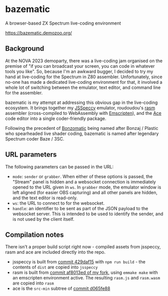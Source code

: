 # bazematic

A browser-based ZX Spectrum live-coding environment

https://bazematic.demozoo.org/

## Background

At the NOVA 2023 demoparty, there was a live-coding jam organised on the premise of "if you can broadcast your screen, you can code in whatever tools you like". So, because I'm an awkward bugger, I decided to try my hand at live-coding for the Spectrum in Z80 assembler. Unfortunately, since no-one has made a dedicated live-coding environment for that, it involved a whole lot of switching between the emulator, text editor, and command line for the assembler.

bazematic is my attempt at addressing this obvious gap in the live-coding ecosystem. It brings together my [JSSpeccy](https://github.com/gasman/jsspeccy3) emulator, roudoudou's [rasm](https://github.com/EdouardBERGE/rasm) assembler (cross-compiled to WebAssembly with [Emscripten](https://emscripten.org/)), and the [Ace](https://ace.c9.io/) code editor into a single coder-friendly package.

Following the precedent of [Bonzomatic](https://github.com/Gargaj/Bonzomatic) being named after Bonzaj / Plastic who spearheaded live shader coding, bazematic is named after legendary Spectrum coder Baze / 3SC.

## URL parameters

The following parameters can be passed in the URL:

* `mode`: `sender` or `grabber`. When either of these options is passed, the "Stream" panel is hidden and a websocket connection is immediately opened to the URL given in `ws`. In `grabber` mode, the emulator window is left aligned (for easier OBS capturing) and all other panels are hidden, and the text editor is read-only.
* `ws`: the URL to connect to for the websocket.
* `handle`: an identifier to be sent as part of the JSON payload to the websocket server. This is intended to be used to identify the sender, and is not used by the client itself.

## Compilation notes

There isn't a proper build script right now - compiled assets from jsspeccy, rasm and ace are included directly into the repo.

* jsspeccy is built from [commit 429daf15](https://github.com/gasman/jsspeccy3/commit/429daf159d620340c5e54939dfa761dd9f405e0f) with `npm run build` - the contents of `dist` are copied into `jsspeccy`
* rasm is built from [commit af8013ed of my fork](https://github.com/gasman/rasm/commit/af8013edbcf573a31c17b5dfbdbfe03344adb3be), using `emmake make` with an emscripten environment active. The resulting `rasm.js` and `rasm.wasm` are copied into `rasm`
* ace is the `src-min` subtree of [commit d065fe88](https://github.com/ajaxorg/ace-builds/commit/d065fe88b942824db5e8820b8e9693df3499a2cb)
